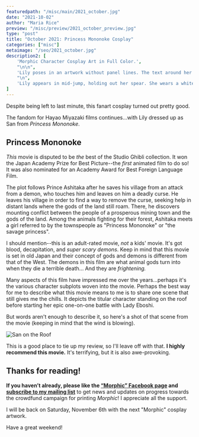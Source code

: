 ```yaml
---
featuredpath: "/misc/main/2021_october.jpg"
date: "2021-10-02"
author: "Maria Rice"
preview: "/misc/preview/2021_october_preview.jpg"
type: "post"
title: "October 2021: Princess Mononoke Cosplay"
categories: ["misc"]
metaimage: "/seo/2021_october.jpg"
description2: [
    'Morphic Character Cosplay Art in Full Color.',
    "\n\n",
    'Lily poses in an artwork without panel lines. The text around her reads: "Morphic characters dress up as characters from: Princess Mononoke [movie cover]."',
    "\n",
    'Lily appears in mid-jump, holding out her spear. She wears a white fur cape, a white tunic over her blue sleeveless dress, and white cloth boots. A circlet graces her dark hair, large circular white earrings dangle from her ears, and red triangle markings brand her cheeks and forehead. She smiles as her yellow eyes peer straight at the viewer. Black veins cover all visible skin and her striped tiger tail curls up behind her.',
]
---
```


Despite being left to last minute, this fanart cosplay turned out pretty good.

The fandom for Hayao Miyazaki films continues...with Lily dressed up as San from _Princess Mononoke_.

## Princess Mononoke 

_This_ movie is disputed to be _the_ best of the Studio Ghibli collection. It won the Japan Academy Prize for Best Picture--the _first_ animated film to do so! It was also nominated for an Academy Award for Best Foreign Language Film. 

The plot follows Prince Ashitaka after he saves his village from an attack from a demon, who touches him and leaves on him a deadly curse. He leaves his village in order to find a way to remove the curse, seeking help in distant lands where the gods of the land still roam. There, he discovers mounting conflict between the people of a prosperous mining town and the gods of the land. Among the animals fighting for their forest, Ashitaka meets a girl referred to by the townspeople as "Princess Mononoke" or "the savage princess". 

I should mention--this is an adult-rated movie, _not_ a kids' movie. It's got blood, decapitation, and _super scary demons_. Keep in mind that this movie is set in old Japan and their concept of gods and demons is different from that of the West. The demons in this film are what animal gods turn into when they die a terrible death... And they are _frightening._ 

Many aspects of this film have impressed me over the years...perhaps it's the various character subplots woven into the movie. Perhaps the best way for me to describe what this movie means to me is to share one scene that still gives me the chills. It depicts the titular character standing on the roof before starting her epic one-on-one battle with Lady Eboshi. 

But words aren't enough to describe it, so here's a shot of that scene from the movie (keeping in mind that the wind is blowing).

![San on the Roof](/embed/princessmonoke.jpg)

This is a good place to tie up my review, so I'll leave off with that. **I highly recommend this movie.** It's terrifying, but it is also awe-provoking.

## Thanks for reading!

**If you haven’t already, please like the [“Morphic” Facebook page](https://www.facebook.com/MorphicGraphicNovel/) and [subscribe to my mailing list](http://eepurl.com/g8TzPb)** to get news and updates on progress towards the crowdfund campaign for printing _Morphic_!
I appreciate all the support. 

I will be back on Saturday, November 6th with the next "Morphic" cosplay artwork.

Have a great weekend!

